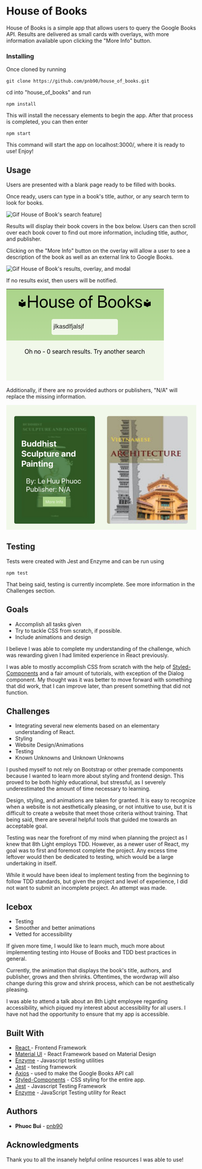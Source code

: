 # House of Books

House of Books is a simple app that allows users to query the Google Books API. Results are delivered as small cards with overlays, with more information available upon clicking the "More Info" button.

### Installing
Once cloned by running

```
git clone https://github.com/pnb90/house_of_books.git
```

cd into "house_of_books" and run 

```
npm install
```

This will install the necessary elements to begin the app. After that process is completed, you can then enter

```
npm start
```

This command will start the app on localhost:3000/, where it is ready to use! Enjoy!

## Usage
Users are presented with a blank page ready to be filled with books.

Once ready, users can type in a book's title, author, or any search term to look for books.

  <img src="https://media.giphy.com/media/YSeTvY26YBwBY53Xlp/giphy.gif" alt="Gif House of Book's search feature]">
 

Results will display their book covers in the box below. Users can then scroll over each book cover to find out more information, including title, author, and publisher.

Clicking on the "More Info" button on the overlay will allow a user to see a description of the book as well as an external link to Google Books.

  <img src="https://media.giphy.com/media/dvyIpITSA6iIDG1B8v/giphy.gif" alt="Gif House of Book's results, overlay, and modal">
  
If no results exist, then users will be notified. 

  <img src="./assets/images/NoResults.png" alt="Image of no results">
  
Additionally, if there are no provided authors or publishers, "N/A" will replace the missing information.

  <img src="./assets/images/MissingPublisher.png" alt="Image of no results">


## Testing
Tests were created with Jest and Enzyme and can be run using

```
npm test
```

That being said, testing is currently incomplete. See more information in the Challenges section.

## Goals
  - Accomplish all tasks given
  - Try to tackle CSS from scratch, if possible.
  - Include animations and design

I believe I was able to complete my understanding of the challenge, which was rewarding given I had limited experience in React previously. 

I was able to mostly accomplish CSS from scratch with the help of [Styled-Components](https://www.styled-components.com/) and a fair amount of tutorials, with exception of the Dialog component. My thought was it was better to move forward with something that did work, that I can improve later, than present something that did not function.

## Challenges
  - Integrating several new elements based on an elementary understanding of React.
  - Styling
  - Website Design/Animations
  - Testing
  - Known Unknowns and Unknown Unknowns

I pushed myself to not rely on Bootstrap or other premade components because I wanted to learn more about styling and frontend design. This proved to be both highly educational, but stressful, as I severely underestimated the amount of time necessary to learning.  

Design, styling, and animations are taken for granted. It is easy to recognize when a website is not aesthetically pleasing, or not intuitive to use, but it is difficult to create a website that meet those criteria without training. That being said, there are several helpful tools that guided me towards an acceptable goal.

Testing was near the forefront of my mind when planning the project as I knew that 8th Light employs TDD. However, as a newer user of React, my goal was to first and foremost complete the project. Any excess time leftover would then be dedicated to testing, which would be a large undertaking in itself.

While it would have been ideal to implement testing from the beginning to follow TDD standards, but given the project and level of experience, I did not want to submit an incomplete project. An attempt was made. 

## Icebox
  - Testing
  - Smoother and better animations
  - Vetted for accessibility

If given more time, I would like to learn much, much more about implementing testing into House of Books and TDD best practices in general.

Currently, the animation that displays the book's title, authors, and publisher, grows and then shrinks. Oftentimes, the wordwrap will also change during this grow and shrink process, which can be not aesthetically pleasing.

I was able to attend a talk about an 8th Light employee regarding accessibility, which piqued my interest about accessibility for all users. I have not had the opportunity to ensure that my app is accessible.

## Built With

* [React ](https://reactjs.org/) - Frontend Framework
* [Material UI](https://material-ui.com/) - React Framework based on Material Design
* [Enzyme](https://github.com/airbnb/enzyme) - Javascript testing utilities
* [Jest](https://jestjs.io/) - testing framework
* [Axios](https://github.com/axios/axios) - used to make the Google Books API call
* [Styled-Components](https://www.styled-components.com/) - CSS styling for the entire app.
* [Jest](https://jestjs.io/) - Javascript Testing Framework
* [Enzyme](https://airbnb.io/enzyme/) - JavaScript Testing utility for React

## Authors

* **Phuoc Bui** - [pnb90](https://github.com/pnb90)

## Acknowledgments

Thank you to all the insanely helpful online resources I was able to use! 